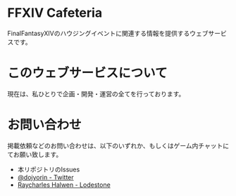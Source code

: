 # FFXIV Cafeteria
FinalFantasyXIVのハウジングイベントに関連する情報を提供するウェブサービスです。

# このウェブサービスについて
現在は、私ひとりで企画・開発・運営の全てを行っております。

# お問い合わせ
掲載依頼などのお問い合わせは、以下のいずれか、もしくはゲーム内チャットにてお願い致します。

- 本リポジトリのIssues
- [@dojyorin - Twitter](https://twitter.com/dojyorin)
- [Raycharles Halwen - Lodestone](https://jp.finalfantasyxiv.com/lodestone/character/?q=Raycharles+Halwen&gcid=3&blog_lang=ja)